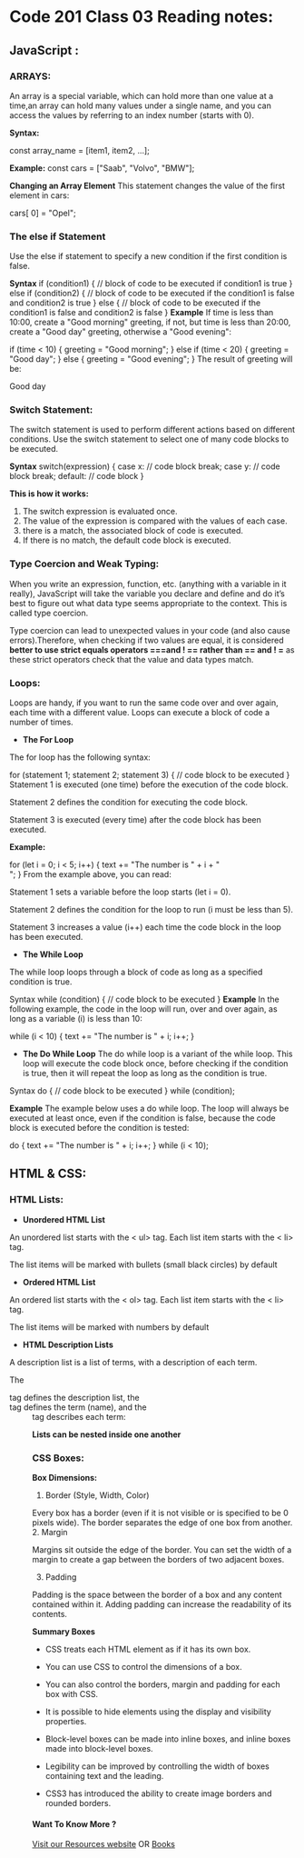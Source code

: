 # Code 201 Class 03 Reading notes:

## JavaScript :

### ARRAYS:
An array is a special variable, which can hold more than one value at a time,an array can hold many values under a single name, and you can access the values by referring to an index number (starts with 0).

**Syntax:**

const array_name = [item1, item2, ...];     

**Example:**
const cars = ["Saab", "Volvo", "BMW"];


**Changing an Array Element**
This statement changes the value of the first element in cars:

cars[ 0] = "Opel";

### The else if Statement
Use the else if statement to specify a new condition if the first condition is false.

**Syntax**
if (condition1) {
  //  block of code to be executed if condition1 is true
} else if (condition2) {
  //  block of code to be executed if the condition1 is false and condition2 is true
} else {
  //  block of code to be executed if the condition1 is false and condition2 is false
}
**Example**
If time is less than 10:00, create a "Good morning" greeting, if not, but time is less than 20:00, create a "Good day" greeting, otherwise a "Good evening":

if (time < 10) {
  greeting = "Good morning";
} else if (time < 20) {
  greeting = "Good day";
} else {
  greeting = "Good evening";
}
The result of greeting will be:

Good day

### Switch Statement:
The switch statement is used to perform different actions based on different conditions.
Use the switch statement to select one of many code blocks to be executed.

**Syntax**
switch(expression) {
  case x:
    // code block
    break;
  case y:
    // code block
    break;
  default:
    // code block
}

**This is how it works:**

1. The switch expression is evaluated once.
2. The value of the expression is compared with the values of each case.
3. there is a match, the associated block of code is executed.
4. If there is no match, the default code block is executed.

### Type Coercion and Weak Typing:

When you write an expression, function, etc. (anything with a variable in it really), JavaScript will take the variable you declare and define and do it’s best to figure out what data type seems appropriate to the context. This is called type coercion.

Type coercion can lead to unexpected values in your code (and also cause errors).Therefore, when checking if two values are equal, it is considered
**better to use strict equals operators ===and ! == rather than == and ! =** as these strict operators check that the value and data types match.

### Loops:

Loops are handy, if you want to run the same code over and over again, each time with a different value.
Loops can execute a block of code a number of times.

* **The For Loop**

The for loop has the following syntax:

for (statement 1; statement 2; statement 3) {
  // code block to be executed
}
Statement 1 is executed (one time) before the execution of the code block.

Statement 2 defines the condition for executing the code block.

Statement 3 is executed (every time) after the code block has been executed.


**Example:**

for (let i = 0; i < 5; i++) {
  text += "The number is " + i + "<br>";
}
From the example above, you can read:

Statement 1 sets a variable before the loop starts (let i = 0).

Statement 2 defines the condition for the loop to run (i must be less than 5).

Statement 3 increases a value (i++) each time the code block in the loop has been executed.

* **The While Loop**

The while loop loops through a block of code as long as a specified condition is true.

Syntax
while (condition) {
  // code block to be executed
}
**Example**
In the following example, the code in the loop will run, over and over again, as long as a variable (i) is less than 10:


while (i < 10) {
  text += "The number is " + i;
  i++;
}

* **The Do While Loop**
The do while loop is a variant of the while loop. This loop will execute the code block once, before checking if the condition is true, then it will repeat the loop as long as the condition is true.

Syntax
do {
  // code block to be executed
}
while (condition);

**Example**
The example below uses a do while loop. The loop will always be executed at least once, even if the condition is false, because the code block is executed before the condition is tested:


do {
  text += "The number is " + i;
  i++;
}
while (i < 10);


## HTML & CSS:

### HTML Lists:

* **Unordered HTML List**

 An unordered list starts with the < ul> tag. Each list item starts with the 
< li> tag.

The list items will be marked with bullets (small black circles) by default

* **Ordered HTML List**

An ordered list starts with the < ol> tag. Each list item starts with the 
< li> tag.

The list items will be marked with numbers by default


* **HTML Description Lists**


A description list is a list of terms, with a description of each term.

The <dl> tag defines the description list, the <dt> tag defines the term (name), and the <dd> tag describes each term:


**Lists can be nested inside one another**

### CSS Boxes:

**Box Dimensions:**


1. Border (Style, Width, Color)

Every box has a border (even if it is not visible or is specified to
be 0 pixels wide). The border separates the edge of one box from another.
2. Margin

Margins sit outside the edge of the border. You can set the width of a margin to create a gap between the borders of two
adjacent boxes.

3. Padding

Padding is the space between the border of a box and any
content contained within it. Adding padding can increase the readability of its contents.


**Summary Boxes**

* CSS treats each HTML element as if it has its own box.

* You can use CSS to control the dimensions of a box.

*  You can also control the borders, margin and padding
for each box with CSS.

* It is possible to hide elements using the display and
visibility properties.

* Block-level boxes can be made into inline boxes, and
inline boxes made into block-level boxes.

* Legibility can be improved by controlling the width of
boxes containing text and the leading.

* CSS3 has introduced the ability to create image
borders and rounded borders.



#### Want To Know More ? 
[Visit our Resources website](https://www.w3schools.com)
OR
[Books](https://www.wiley.com/en-us/Web+Design+with+HTML%2C+CSS%2C+JavaScript+and+jQuery+Set-p-9781119038634)